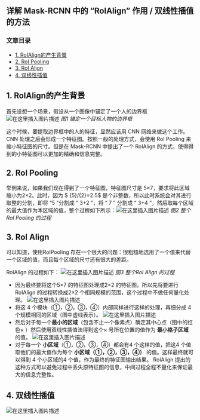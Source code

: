 ​                           

## 详解 Mask-RCNN 中的 “RoIAlign” 作用 / 双线性插值的方法

### 文章目录

- [1. RoIAlign的产生背景](https://blog.csdn.net/qq_42902997/article/details/105087407#1_RoIAlign_1)
- [2. RoI Pooling](https://blog.csdn.net/qq_42902997/article/details/105087407#2_RoI_Pooling_9)
- [3. RoI Align](https://blog.csdn.net/qq_42902997/article/details/105087407#3_RoI_Align_13)
- [4. 双线性插值](https://blog.csdn.net/qq_42902997/article/details/105087407#4__32)



## 1. RoIAlign的产生背景

首先设想一个场景，假设从一个图像中锚定了一个人的边界框
 ![在这里插入图片描述](https://img-blog.csdnimg.cn/2020032509234760.png?x-oss-process=image/watermark,type_ZmFuZ3poZW5naGVpdGk,shadow_10,text_aHR0cHM6Ly9ibG9nLmNzZG4ubmV0L3FxXzQyOTAyOTk3,size_16,color_FFFFFF,t_70)
 *图1 锚定一个目标人物的边界框*

这个时候，要提取边界框中的人的特征，显然应该用 CNN 网络来做这个工作。CNN 处理之后会形成一个特征图。按照一般的处理方式，会使用  RoI Pooling 来缩小特征图的尺寸。但是在 Mask-RCNN 中提出了一个 RoIAlign  的方式，使得得到的小特征图可以更加的精确和信息完整。

## 2. RoI Pooling

举例来说，如果我们现在得到了一个特征图，特征图尺寸是  5×7，要求将此区域缩小为2×2。此时，因为 $ {5}/{2}=2.5$ 是个非整数，所以此时系统会对其进行取整的分割，即将 “5 ”分割成 “ 3+2 ”，将 “ 7 ” 分割成 “ 3+4 ”，然后取每个区域的最大值作为本区域的值，整个过程如下所示：![在这里插入图片描述](https://img-blog.csdnimg.cn/20200325102909797.png?x-oss-process=image/watermark,type_ZmFuZ3poZW5naGVpdGk,shadow_10,text_aHR0cHM6Ly9ibG9nLmNzZG4ubmV0L3FxXzQyOTAyOTk3,size_16,color_FFFFFF,t_70)
 *图2 整个RoI Pooling 的过程*

## 3. RoI Align

可以知道，使用RoIPooling 存在一个很大的问题：很粗糙地选用了一个值来代替一个区域的值，而且每个区域的尺寸还有很大的差距。  

RoIAlign 的过程如下：
 ![在这里插入图片描述](https://img-blog.csdnimg.cn/20200325111347800.png?x-oss-process=image/watermark,type_ZmFuZ3poZW5naGVpdGk,shadow_10,text_aHR0cHM6Ly9ibG9nLmNzZG4ubmV0L3FxXzQyOTAyOTk3,size_16,color_FFFFFF,t_70)
 *图3 整个RoI Align 的过程*

- 因为最终要将这个5×7 的特征图处理成2×2 的特征图。所以先将要进行 RoIAlign 的过程转换成2×2 个相同规模的范围，这个过程中不做任何量化处理。
   ![在这里插入图片描述](https://img-blog.csdnimg.cn/20200325110453993.png?x-oss-process=image/watermark,type_ZmFuZ3poZW5naGVpdGk,shadow_10,text_aHR0cHM6Ly9ibG9nLmNzZG4ubmV0L3FxXzQyOTAyOTk3,size_16,color_FFFFFF,t_70)
- 将这  4 个模块（①，②，③，④）内部同样进行这样的处理，再细分成 4 个规模相同的区域（图中虚线表示）。
   ![在这里插入图片描述](https://img-blog.csdnimg.cn/20200325110537871.png?x-oss-process=image/watermark,type_ZmFuZ3poZW5naGVpdGk,shadow_10,text_aHR0cHM6Ly9ibG9nLmNzZG4ubmV0L3FxXzQyOTAyOTk3,size_16,color_FFFFFF,t_70)
- 然后对于每一个**最小的区域**（包含不止一个像素点）确定其中心点（图中的红色× ）然后使用双线性插值法得到这个× 号所在位置的值作为 **最小格子区域** 的值。
   ![在这里插入图片描述](https://img-blog.csdnimg.cn/20200325111233640.png?x-oss-process=image/watermark,type_ZmFuZ3poZW5naGVpdGk,shadow_10,text_aHR0cHM6Ly9ibG9nLmNzZG4ubmV0L3FxXzQyOTAyOTk3,size_16,color_FFFFFF,t_70)
- 对于每一个 **小区域**（①，②，③，④）都会有4 个这样的值，把这4 个值取他们的最大值作为每个 **小区域（①，②，③，④）** 的值。这样最终就可以得到                                    4 个小区域的4 个值，作为最终的特征图输出结果。 RoIAlign 提出的这种方式可以避免过程中丢失原特征图的信息，中间过程全程不量化来保证最大的信息完整性。

## 4. 双线性插值


 ![在这里插入图片描述](https://img-blog.csdnimg.cn/20200325172951743.png?x-oss-process=image/watermark,type_ZmFuZ3poZW5naGVpdGk,shadow_10,text_aHR0cHM6Ly9ibG9nLmNzZG4ubmV0L3FxXzQyOTAyOTk3,size_16,color_FFFFFF,t_70)
